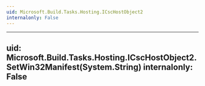 ```yaml
---
uid: Microsoft.Build.Tasks.Hosting.ICscHostObject2
internalonly: False
---
```


---
uid: Microsoft.Build.Tasks.Hosting.ICscHostObject2.SetWin32Manifest(System.String)
internalonly: False
---
